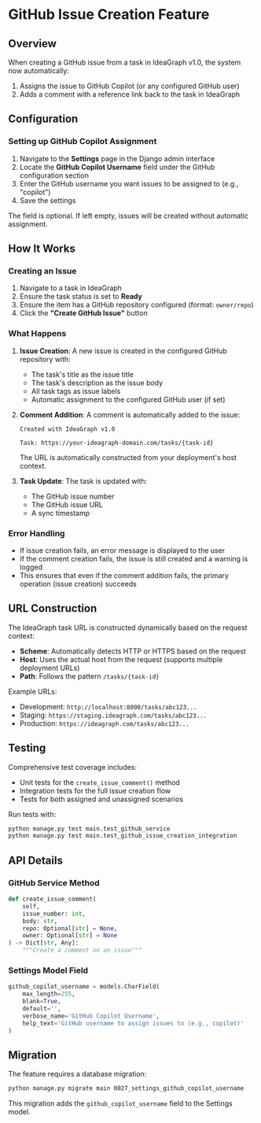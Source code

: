 # GitHub Issue Creation Feature

## Overview
When creating a GitHub issue from a task in IdeaGraph v1.0, the system now automatically:
1. Assigns the issue to GitHub Copilot (or any configured GitHub user)
2. Adds a comment with a reference link back to the task in IdeaGraph

## Configuration

### Setting up GitHub Copilot Assignment

1. Navigate to the **Settings** page in the Django admin interface
2. Locate the **GitHub Copilot Username** field under the GitHub configuration section
3. Enter the GitHub username you want issues to be assigned to (e.g., "copilot")
4. Save the settings

The field is optional. If left empty, issues will be created without automatic assignment.

## How It Works

### Creating an Issue

1. Navigate to a task in IdeaGraph
2. Ensure the task status is set to **Ready**
3. Ensure the item has a GitHub repository configured (format: `owner/repo`)
4. Click the **"Create GitHub Issue"** button

### What Happens

1. **Issue Creation**: A new issue is created in the configured GitHub repository with:
   - The task's title as the issue title
   - The task's description as the issue body
   - All task tags as issue labels
   - Automatic assignment to the configured GitHub user (if set)

2. **Comment Addition**: A comment is automatically added to the issue:
   ```
   Created with IdeaGraph v1.0

   Task: https://your-ideagraph-domain.com/tasks/{task-id}
   ```
   The URL is automatically constructed from your deployment's host context.

3. **Task Update**: The task is updated with:
   - The GitHub issue number
   - The GitHub issue URL
   - A sync timestamp

### Error Handling

- If issue creation fails, an error message is displayed to the user
- If the comment creation fails, the issue is still created and a warning is logged
- This ensures that even if the comment addition fails, the primary operation (issue creation) succeeds

## URL Construction

The IdeaGraph task URL is constructed dynamically based on the request context:
- **Scheme**: Automatically detects HTTP or HTTPS based on the request
- **Host**: Uses the actual host from the request (supports multiple deployment URLs)
- **Path**: Follows the pattern `/tasks/{task-id}`

Example URLs:
- Development: `http://localhost:8000/tasks/abc123...`
- Staging: `https://staging.ideagraph.com/tasks/abc123...`
- Production: `https://ideagraph.com/tasks/abc123...`

## Testing

Comprehensive test coverage includes:
- Unit tests for the `create_issue_comment()` method
- Integration tests for the full issue creation flow
- Tests for both assigned and unassigned scenarios

Run tests with:
```bash
python manage.py test main.test_github_service
python manage.py test main.test_github_issue_creation_integration
```

## API Details

### GitHub Service Method
```python
def create_issue_comment(
    self,
    issue_number: int,
    body: str,
    repo: Optional[str] = None,
    owner: Optional[str] = None
) -> Dict[str, Any]:
    """Create a comment on an issue"""
```

### Settings Model Field
```python
github_copilot_username = models.CharField(
    max_length=255,
    blank=True,
    default='',
    verbose_name='GitHub Copilot Username',
    help_text='GitHub username to assign issues to (e.g., copilot)'
)
```

## Migration

The feature requires a database migration:
```bash
python manage.py migrate main 0027_settings_github_copilot_username
```

This migration adds the `github_copilot_username` field to the Settings model.
